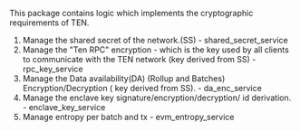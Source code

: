 This package contains logic which implements the cryptographic requirements of TEN.

1. Manage the shared secret of the network.(SS) - shared_secret_service
2. Manage the "Ten RPC" encryption - which is the key used by all clients to communicate with the TEN network (key derived from SS) - rpc_key_service
3. Manage the Data availability(DA) (Rollup and Batches) Encryption/Decryption ( key derived from SS). - da_enc_service
4. Manage the enclave key signature/encryption/decryption/ id derivation. - enclave_key_service
5. Manage entropy per batch and tx - evm_entropy_service
